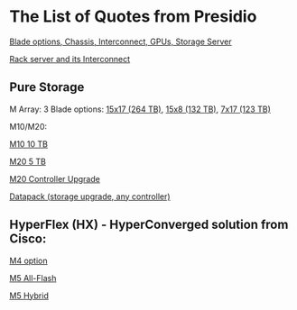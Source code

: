 # The List of Quotes from Presidio


[Blade options, Chassis, Interconnect, GPUs, Storage Server](https://github.com/Pomona-ITS/hpc/blob/master/design/vendors/Presidio/quotes/Pomona%20College%20Cisco%20UCS%20HPC%20Quote%202003218800607-01%2001-30-18%5B1%5D.pdf.pdf)


[Rack server and its Interconnect](https://github.com/Pomona-ITS/hpc/blob/master/design/vendors/Presidio/quotes/Pomona%20College%20Cisco%20UCS%20HPC%20-%20C240%20Rack%20Mount%20Servers%20Quote%202003218800607-02%2002-05-18.pdf)


## Pure Storage 

M Array: 3 Blade options: [15x17 (264 TB)](https://github.com/Pomona-ITS/hpc/blob/master/design/vendors/Presidio/quotes/Pomona%20College%20Pure%20Storage%20FlashBlade%20264TB%20-%2015x17TB%20Quote%202003218800626-03%2001-30-18.pdf), [15x8 (132 TB)](https://github.com/Pomona-ITS/hpc/blob/master/design/vendors/Presidio/quotes/Pomona%20College%20Pure%20Storage%20FlashBlade%20132TB%20-%2015x8TB%20Quote%202003218800626-01%2001-30-18.pdf), [7x17 (123 TB)](https://github.com/Pomona-ITS/hpc/blob/master/design/vendors/Presidio/quotes/Pomona%20College%20Pure%20Storage%20FlashBlade%20123TB%20-%207x17TB%20Quote%202003218800626-02%2001-30-18.pdf)

M10/M20:

[M10 10 TB](https://github.com/Pomona-ITS/hpc/blob/master/design/vendors/Presidio/quotes/Pomona%20College%20Pure%20Storage%20FlashArray%20m10R2%20ETH%2010TB%20Quote%202003218801635-01%2003-12-18.pdf)

[M20 5 TB](https://github.com/Pomona-ITS/hpc/blob/master/design/vendors/Presidio/quotes/Pomona%20College%20Pure%20Storage%20FlashArray%20m20R2%20ETH%205TB%20Quote%202003218801635-02%2003-12-18.pdf)

[M20 Controller Upgrade](https://github.com/Pomona-ITS/hpc/blob/master/design/vendors/Presidio/quotes/Pomona%20College%20Pure%20Storage%20m20%20Controller%20Upgrade%20Quote%202003218801635-03%2003-12-18.pdf)

[Datapack (storage upgrade, any controller)](https://github.com/Pomona-ITS/hpc/blob/master/design/vendors/Presidio/quotes/Pomona%20College%20Pure%20Storage%20FlashArray%20Chassis%20Datapack%2010TB%20Quote%202003218801635-04%2003-12-18.pdf)

## HyperFlex (HX) - HyperConverged solution from Cisco:


[M4 option](https://github.com/Pomona-ITS/hpc/blob/master/design/vendors/Presidio/quotes/Pomona%20College%20Cisco%20UCS%20HPC%20-%20HX%20M4%20option%20Quote%202003218800607-05%2002-13-18.pdf)

[M5 All-Flash](https://github.com/Pomona-ITS/hpc/blob/master/design/vendors/Presidio/quotes/Pomona%20College%20Cisco%20UCS%20HPC%20-%20HX%20M5%20option%20AF%20Quote%202003218800607-03%2002-13-18.pdf)

[M5 Hybrid](https://github.com/Pomona-ITS/hpc/blob/master/design/vendors/Presidio/quotes/Pomona%20College%20Cisco%20UCS%20HPC%20-%20HX%20M5%20option%20Quote%202003218800607-04%200-13-18.pdf)
